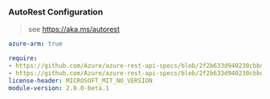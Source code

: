 ### AutoRest Configuration

> see https://aka.ms/autorest

``` yaml
azure-arm: true

require:
- https://github.com/Azure/azure-rest-api-specs/blob/2f2b633d940230cbbd5bcf1339a2e1c48674e4a2/specification/eventgrid/resource-manager/readme.md
- https://github.com/Azure/azure-rest-api-specs/blob/2f2b633d940230cbbd5bcf1339a2e1c48674e4a2/specification/eventgrid/resource-manager/readme.go.md
license-header: MICROSOFT_MIT_NO_VERSION
module-version: 2.0.0-beta.1
```